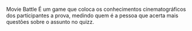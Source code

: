 Movie Battle
É um game que coloca os conhecimentos cinematográficos dos participantes a prova,
medindo quem é a pessoa que acerta mais questões sobre o assunto no quizz.
